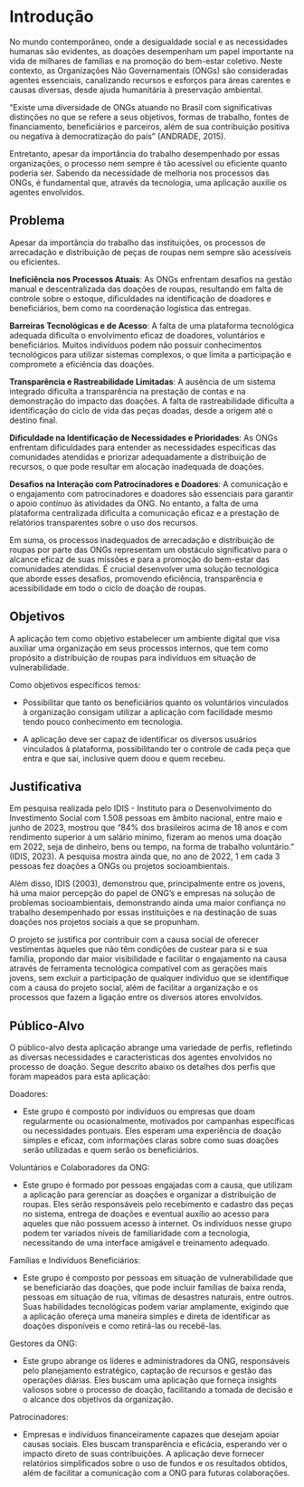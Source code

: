 # Introdução

No mundo contemporâneo, onde a desigualdade social e as necessidades humanas são evidentes, as doações desempenham um papel importante na vida de milhares de famílias e na promoção do bem-estar coletivo. Neste contexto, as Organizações Não Governamentais (ONGs) são consideradas agentes essenciais, canalizando recursos e esforços para áreas carentes e causas diversas, desde ajuda humanitária à preservação ambiental.

“Existe uma diversidade de ONGs atuando no Brasil com significativas distinções no que se refere a seus objetivos, formas de trabalho, fontes de financiamento, beneficiários e parceiros, além de sua contribuição positiva ou negativa à democratização do país” (ANDRADE, 2015).

Entretanto, apesar da importância do trabalho desempenhado por essas organizações, o processo nem sempre é tão acessível ou eficiente quanto poderia ser. Sabendo da necessidade de melhoria nos processos das ONGs, é fundamental que, através da tecnologia, uma aplicação auxilie os agentes envolvidos.

## Problema
Apesar da importância do trabalho das instituições, os processos de arrecadação e distribuição de peças de roupas nem sempre são acessíveis ou eficientes.

<b>Ineficiência nos Processos Atuais</b>: As ONGs enfrentam desafios na gestão manual e descentralizada das doações de roupas, resultando em falta de controle sobre o estoque, dificuldades na identificação de doadores e beneficiários, bem como na coordenação logística das entregas.

<b>Barreiras Tecnológicas e de Acesso</b>: A falta de uma plataforma tecnológica adequada dificulta o envolvimento eficaz de doadores, voluntários e beneficiários. Muitos indivíduos podem não possuir conhecimentos tecnológicos para utilizar sistemas complexos, o que limita a participação e compromete a eficiência das doações.

<b>Transparência e Rastreabilidade Limitadas</b>: A ausência de um sistema integrado dificulta a transparência na prestação de contas e na demonstração do impacto das doações. A falta de rastreabilidade dificulta a identificação do ciclo de vida das peças doadas, desde a origem até o destino final.

<b>Dificuldade na Identificação de Necessidades e Prioridades</b>: As ONGs enfrentam dificuldades para entender as necessidades específicas das comunidades atendidas e priorizar adequadamente a distribuição de recursos, o que pode resultar em alocação inadequada de doações.

<b>Desafios na Interação com Patrocinadores e Doadores</b>: A comunicação e o engajamento com patrocinadores e doadores são essenciais para garantir o apoio contínuo às atividades da ONG. No entanto, a falta de uma plataforma centralizada dificulta a comunicação eficaz e a prestação de relatórios transparentes sobre o uso dos recursos.

Em suma, os processos inadequados de arrecadação e distribuição de roupas por parte das ONGs representam um obstáculo significativo para o alcance eficaz de suas missões e para a promoção do bem-estar das comunidades atendidas. É crucial desenvolver uma solução tecnológica que aborde esses desafios, promovendo eficiência, transparência e acessibilidade em todo o ciclo de doação de roupas.

## Objetivos

A aplicação tem como objetivo estabelecer um ambiente digital que visa auxiliar uma organização em seus processos internos, que tem como propósito a distribuição de roupas para indivíduos em situação de vulnerabilidade.

Como objetivos específicos temos:

+ Possibilitar que tanto os beneficiários quanto os voluntários vinculados à organização consigam utilizar a aplicação com facilidade mesmo tendo pouco conhecimento em tecnologia.

+ A aplicação deve ser capaz de identificar os diversos usuários vinculados à plataforma, possibilitando ter o controle de cada peça que entra e que sai, inclusive quem doou e quem recebeu.

## Justificativa

Em pesquisa realizada pelo IDIS - Instituto para o Desenvolvimento do Investimento Social com 1.508 pessoas em âmbito nacional, entre maio e junho de 2023, mostrou que “84% dos brasileiros acima de 18 anos e com rendimento superior a um salário mínimo, fizeram ao menos uma doação em 2022, seja de dinheiro, bens ou tempo, na forma de trabalho voluntário.” (IDIS, 2023). A pesquisa mostra ainda que, no ano de 2022, 1 em cada 3 pessoas fez doações a ONGs ou projetos socioambientais.

Além disso, IDIS (2003), demonstrou que, principalmente entre os jovens, há uma maior percepção do papel de ONG’s e empresas na solução de problemas socioambientais, demonstrando ainda uma maior confiança no trabalho desempenhado por essas instituições e na destinação de suas doações nos projetos sociais a que se propunham.

O projeto se justifica por contribuir com a causa social de oferecer vestimentas àqueles que não têm condições de custear para si e sua família, propondo dar maior visibilidade e facilitar o engajamento na causa através de ferramenta tecnológica compatível com as gerações mais jovens, sem excluir a participação de qualquer indivíduo que se identifique com a causa do projeto social, além de facilitar a organização e os processos que fazem a ligação entre os diversos atores envolvidos.


## Público-Alvo

O público-alvo desta aplicação abrange uma variedade de perfis, refletindo as diversas necessidades e características dos agentes envolvidos no processo de doação. Segue descrito abaixo os detalhes dos perfis que foram mapeados para esta aplicação:

Doadores:  
* Este grupo é composto por indivíduos ou empresas que doam regularmente ou ocasionalmente, motivados por campanhas específicas ou necessidades pontuais. Eles esperam uma experiência de doação simples e eficaz, com informações claras sobre como suas doações serão utilizadas e quem serão os beneficiários.

Voluntários e Colaboradores da ONG:  
* Este grupo é formado por pessoas engajadas com a causa, que utilizam a aplicação para gerenciar as doações e organizar a distribuição de roupas. Eles serão responsáveis pelo recebimento e cadastro das peças no sistema, entrega de doações e eventual auxílio ao acesso para aqueles que não possuem acesso à internet. Os indivíduos nesse grupo podem ter variados níveis de familiaridade com a tecnologia, necessitando de uma interface amigável e treinamento adequado.

Famílias e Indivíduos Beneficiários:  
* Este grupo é composto por pessoas em situação de vulnerabilidade que se beneficiarão das doações, que pode incluir famílias de baixa renda, pessoas em situação de rua, vítimas de desastres naturais, entre outros. Suas habilidades tecnológicas podem variar amplamente, exigindo que a aplicação ofereça uma maneira simples e direta de identificar as doações disponíveis e como retirá-las ou recebê-las.

Gestores da ONG:  
* Este grupo abrange os líderes e administradores da ONG, responsáveis pelo planejamento estratégico, captação de recursos e gestão das operações diárias. Eles buscam uma aplicação que forneça insights valiosos sobre o processo de doação, facilitando a tomada de decisão e o alcance dos objetivos da organização.

Patrocinadores:  
* Empresas e indivíduos financeiramente capazes que desejam apoiar causas sociais. Eles buscam transparência e eficácia, esperando ver o impacto direto de suas contribuições. A aplicação deve fornecer relatórios simplificados sobre o uso de fundos e os resultados obtidos, além de facilitar a comunicação com a ONG para futuras colaborações.

